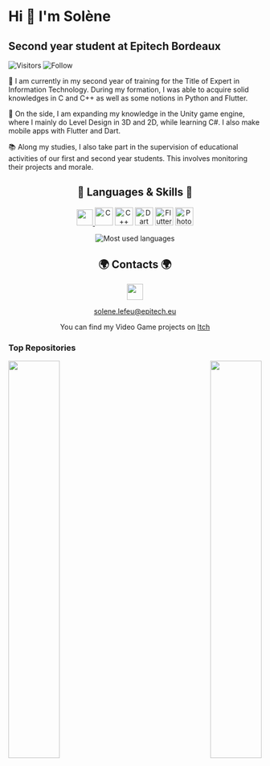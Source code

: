 Hi 👋 I'm Solène
=======================

Second year student at Epitech Bordeaux
---------------------------------------
![Visitors](https://visitor-badge.laobi.icu/badge?page_id=slefeu.slefeu)        ![Follow](https://img.shields.io/github/followers/slefeu?label=Follow&style=social)

💼 I am currently in my second year of training for the Title of Expert in Information Technology. During my formation, I was able to acquire solid knowledges in C and C++ as well as some notions in Python and Flutter.

👾 On the side, I am expanding my knowledge in the Unity game engine, where I mainly do Level Design in 3D and 2D, while learning C#. I also make mobile apps with Flutter and Dart. 

📚 Along my studies, I also take part in the supervision of educational activities of our first and second year students. This involves monitoring their projects and morale.

<h2 align="center">🧠 Languages & Skills 🔨</h2>
<p align="middle">
                                    <a href="https://www.github.com/slefeu" target="_blank" rel="noreferrer"><img src="https://raw.githubusercontent.com/danielcranney/readme-generator/main/public/icons/socials/github.svg" width="32" height="32" />
                                <a href="https://docs.microsoft.com/en-us/cpp/?view=msvc-170" target="_blank" rel="noreferrer"><img src="https://raw.githubusercontent.com/danielcranney/readme-generator/main/public/icons/skills/c-colored.svg" width="36" height="36" alt="C" /></a>
                                <a href="https://docs.microsoft.com/en-us/cpp/?view=msvc-170" target="_blank" rel="noreferrer"><img src="https://raw.githubusercontent.com/danielcranney/readme-generator/main/public/icons/skills/cplusplus-colored.svg" width="36" height="36" alt="C++" /></a>
                                <a href="https://dart.dev/" target="_blank" rel="noreferrer"><img src="https://raw.githubusercontent.com/danielcranney/readme-generator/main/public/icons/skills/dart-colored.svg" width="36" height="36" alt="Dart" /></a>
                                <a href="https://flutter.dev/" target="_blank" rel="noreferrer"><img src="https://raw.githubusercontent.com/danielcranney/readme-generator/main/public/icons/skills/flutter-colored.svg" width="36" height="36" alt="Flutter" /></a>
                                <a href="https://www.adobe.com/uk/products/photoshop.html" target="_blank" rel="noreferrer"><img src="https://raw.githubusercontent.com/danielcranney/readme-generator/main/public/icons/skills/photoshop-colored.svg" width="36" height="36" alt="Photoshop" />                            
  </a></p>
  </p>

<p align="center">
<img alt="Most used languages" src="https://github-readme-stats.vercel.app/api/top-langs/?username=slefeu&layout=compact&theme=dracula&title_color=aa80ff&text_color=ccb3ff">
</p>

                    
<h2 align="center"> 🌍 Contacts 🌍 </h2>
<p align="middle">
  </a> <a href="https://www.linkedin.com/in/solene-lefeu/" target="_blank" rel="noreferrer"><img src="https://raw.githubusercontent.com/danielcranney/readme-generator/main/public/icons/socials/linkedin.svg" width="32" height="32" />
<p align="middle"> 
  </a> <a

[solene.lefeu@epitech.eu](mailto:solene.lefeu@epitech.eu)

<p align="middle"> 
  </a> <a
          
You can find my Video Game projects on [Itch](https://solene-lefeu.itch.io/)

### <b>Top Repositories</b>

<div width="100%" align="center"><a href="https://github.com/slefeu/Arcade" align="left"><img align="left" width="45%" src="https://github-readme-stats.vercel.app/api/pin/?username=slefeu&repo=Arcade&title_color=0891b2&text_color=ffffff&icon_color=0891b2&bg_color=1c1917&hide_border=true&locale=en" /></a><a href="https://github.com/slefeu/Plazza" align="right"><img align="right" width="45%" src="https://github-readme-stats.vercel.app/api/pin/?username=slefeu&repo=Plazza&title_color=0891b2&text_color=ffffff&icon_color=0891b2&bg_color=1c1917&hide_border=true&locale=en" /></a></div><br /><br /><br /><br /><br /><br /><br />
